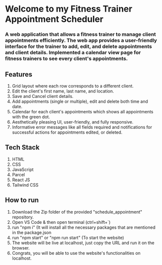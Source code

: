 # Welcome to my Fitness Trainer Appointment Scheduler
### A web application that allows a fitness trainer to manage client appointments efficiently. The web app provides a user-friendly interface for the trainer to add, edit, and delete appointments and client details. Implemented a calendar view page for fitness trainers to see every client's appointments.

## Features
1) Grid layout where each row corresponds to a different client.
2) Edit the client's first name, last name, and location.
3) Save and Cancel client details.
4) Add appointments (single or multiple), edit and delete both time and date.
5) Calendar for each client's appointments which shows all appointments with the green dot.
6) Aesthetically pleasing UI, user-friendly, and fully responsive.
6) Informative error messages like all fields required and notifications for successful actions for appointments edited, or deleted.

## Tech Stack
1) HTML
2) CSS
3) JavaScript
4) Parcel
5) React JS
6) Tailwind CSS

## How to run
1) Download the Zip folder of the provided "schedule_appointment" repository.
2) Open VS Code & then open terminal (ctrl+shift+`)
3) run "npm i" (It will install all the necessary packages that are mentioned in the package.json
4) run "npm start" or "npm run start" (To start the website)
6) The website will be live at localhost, just copy the URL and run it on the browser.
7) Congrats, you will be able to use the website's functionalities on localhost.
